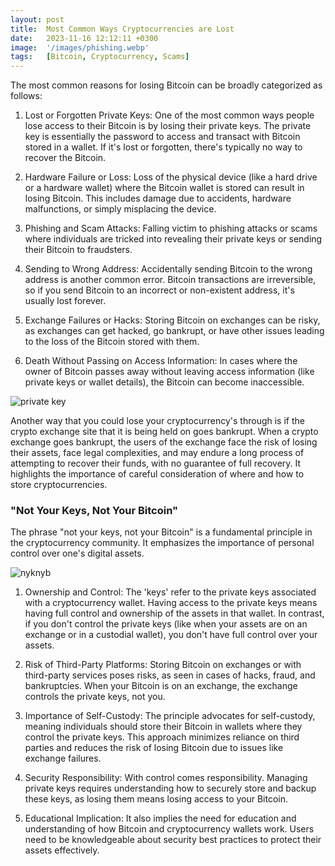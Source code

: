 ```yaml
---
layout: post
title:  Most Common Ways Cryptocurrencies are Lost
date:   2023-11-16 12:12:11 +0300
image:  '/images/phishing.webp'
tags:   [Bitcoin, Cryptocurrency, Scams]
---
```

The most common reasons for losing Bitcoin can be broadly categorized as follows:

1. Lost or Forgotten Private Keys: One of the most common ways people lose access to their Bitcoin is by losing their private keys. The private key is essentially the password to access and transact with Bitcoin stored in a wallet. If it's lost or forgotten, there's typically no way to recover the Bitcoin.

2. Hardware Failure or Loss: Loss of the physical device (like a hard drive or a hardware wallet) where the Bitcoin wallet is stored can result in losing Bitcoin. This includes damage due to accidents, hardware malfunctions, or simply misplacing the device.

3. Phishing and Scam Attacks: Falling victim to phishing attacks or scams where individuals are tricked into revealing their private keys or sending their Bitcoin to fraudsters.

4. Sending to Wrong Address: Accidentally sending Bitcoin to the wrong address is another common error. Bitcoin transactions are irreversible, so if you send Bitcoin to an incorrect or non-existent address, it's usually lost forever.

5. Exchange Failures or Hacks: Storing Bitcoin on exchanges can be risky, as exchanges can get hacked, go bankrupt, or have other issues leading to the loss of the Bitcoin stored with them.

6. Death Without Passing on Access Information: In cases where the owner of Bitcoin passes away without leaving access information (like private keys or wallet details), the Bitcoin can become inaccessible.

![private key]({{site.baseurl}}/images/privatekey.webp)


Another way that you could lose your cryptocurrency's through is if the crypto exchange site that it is being held on goes bankrupt. When a crypto exchange goes bankrupt, the users of the exchange face the risk of losing their assets, face legal complexities, and may endure a long process of attempting to recover their funds, with no guarantee of full recovery. It highlights the importance of careful consideration of where and how to store cryptocurrencies.

### "Not Your Keys, Not Your Bitcoin"

The phrase "not your keys, not your Bitcoin" is a fundamental principle in the cryptocurrency community. It emphasizes the importance of personal control over one's digital assets.

![nyknyb]({{site.baseurl}}/images/nyknyb.png)

1. Ownership and Control: The 'keys' refer to the private keys associated with a cryptocurrency wallet. Having access to the private keys means having full control and ownership of the assets in that wallet. In contrast, if you don't control the private keys (like when your assets are on an exchange or in a custodial wallet), you don't have full control over your assets.

2. Risk of Third-Party Platforms: Storing Bitcoin on exchanges or with third-party services poses risks, as seen in cases of hacks, fraud, and bankruptcies. When your Bitcoin is on an exchange, the exchange controls the private keys, not you.

3. Importance of Self-Custody: The principle advocates for self-custody, meaning individuals should store their Bitcoin in wallets where they control the private keys. This approach minimizes reliance on third parties and reduces the risk of losing Bitcoin due to issues like exchange failures.

4. Security Responsibility: With control comes responsibility. Managing private keys requires understanding how to securely store and backup these keys, as losing them means losing access to your Bitcoin.

6. Educational Implication: It also implies the need for education and understanding of how Bitcoin and cryptocurrency wallets work. Users need to be knowledgeable about security best practices to protect their assets effectively.